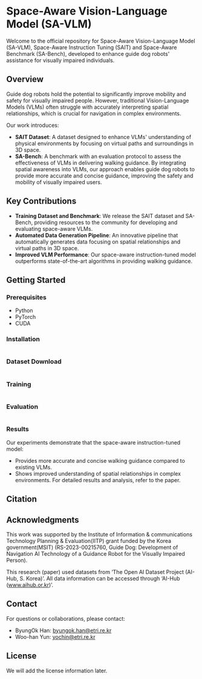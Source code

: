 # Space-Aware Vision-Language Model (SA-VLM)

Welcome to the official repository for Space-Aware Vision-Language Model (SA-VLM), Space-Aware Instruction Tuning (SAIT) and Space-Aware Benchmark (SA-Bench), developed to enhance guide dog robots' assistance for visually impaired individuals.

## Overview
Guide dog robots hold the potential to significantly improve mobility and safety for visually impaired people. However, traditional Vision-Language Models (VLMs) often struggle with accurately interpreting spatial relationships, which is crucial for navigation in complex environments.

Our work introduces:
* **SAIT Dataset**: A dataset designed to enhance VLMs' understanding of physical environments by focusing on virtual paths and surroundings in 3D space.
* **SA-Bench**: A benchmark with an evaluation protocol to assess the effectiveness of VLMs in delivering walking guidance.
By integrating spatial awareness into VLMs, our approach enables guide dog robots to provide more accurate and concise guidance, improving the safety and mobility of visually impaired users.

## Key Contributions
* **Training Dataset and Benchmark**: We release the SAIT dataset and SA-Bench, providing resources to the community for developing and evaluating space-aware VLMs.
* **Automated Data Generation Pipeline**: An innovative pipeline that automatically generates data focusing on spatial relationships and virtual paths in 3D space.
* **Improved VLM Performance**: Our space-aware instruction-tuned model outperforms state-of-the-art algorithms in providing walking guidance.

## Getting Started
### Prerequisites
* Python
* PyTorch
* CUDA

### Installation
```bash
```

### Dataset Download
```bash
```

### Training
```bash
```

### Evaluation
```bash
```

### Results
Our experiments demonstrate that the space-aware instruction-tuned model:

* Provides more accurate and concise walking guidance compared to existing VLMs.
* Shows improved understanding of spatial relationships in complex environments.
For detailed results and analysis, refer to the paper.

## Citation


## Acknowledgments
This work was supported by the Institute of Information & communications Technology Planning & Evaluation(IITP) grant funded by the Korea government(MSIT) (RS-2023-00215760, Guide Dog: Development of Navigation AI Technology of a Guidance Robot for the Visually Impaired Person). 

This research (paper) used datasets from ‘The Open AI Dataset Project (AI-Hub, S. Korea)’. All data information can be accessed through ‘AI-Hub (www.aihub.or.kr)’.

## Contact
For questions or collaborations, please contact:

* ByungOk Han: byungok.han@etri.re.kr
* Woo-han Yun: yochin@etri.re.kr

## License
We will add the license information later.
